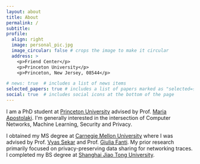 ```yaml
---
layout: about
title: About
permalink: /
subtitle: 
profile:
  align: right
  image: personal_pic.jpg
  image_circular: false # crops the image to make it circular
  address: >
    <p>Friend Center</p>
    <p>Princeton University</p>
    <p>Princeton, New Jersey, 08544</p>

# news: true  # includes a list of news items
selected_papers: true # includes a list of papers marked as "selected={true}"
social: true  # includes social icons at the bottom of the page
---
```


I am a PhD student at [Princeton University](https://www.princeton.edu/) advised by Prof. [Maria Apostolaki](https://netsyn.princeton.edu/people/maria-apostolaki). I'm generally interested in the intersection of Computer Networks, Machine Learning, Security and Privacy.

I obtained my MS degree at [Carnegie Mellon University](https://www.cmu.edu/) where I was advised by Prof. [Vyas Sekar](https://users.ece.cmu.edu/~vsekar/) and Prof. [Giulia Fanti](https://gfanti.github.io/website/). My prior research primarily focused on privacy-preserving data sharing for networking traces. I completed my BS degree at [Shanghai Jiao Tong University](https://en.sjtu.edu.cn/).
